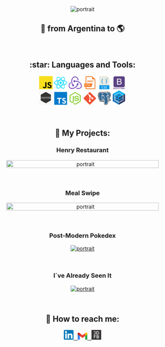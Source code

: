 <p align="center">
  <img src="https://github.com/JDFBdev/JDFBdev/blob/main/Front%20animation.gif" width="90%" title="portrait">
</p>

<h2 align="center">
🚀 from Argentina to 🌎
</h2>

&nbsp;


<h2 align="center">
:star: Languages and Tools:
</h3>


<p align="center">
  <code><img width="7%" src="https://github.com/JDFBdev/JDFBdev/blob/main/icons/javaScript.png"></code>
  <code><img width="7%" src="https://github.com/JDFBdev/JDFBdev/blob/main/icons/react.png"></code>
  <code><img width="7%" src="https://github.com/JDFBdev/JDFBdev/blob/main/icons/redux.png"></code>
  <code><img width="7%" src="https://github.com/JDFBdev/JDFBdev/blob/main/icons/html.png"></code>
  <code><img width="7%" src="https://github.com/JDFBdev/JDFBdev/blob/main/icons/css.png"></code>
  <code><img width="7%" src="https://github.com/JDFBdev/JDFBdev/blob/main/icons/boostrap.png"></code>
  <br />
  <code><img width="7%" src="https://github.com/JDFBdev/JDFBdev/blob/main/icons/express.png"></code>
  <code><img width="7%" src="https://github.com/JDFBdev/JDFBdev/blob/main/icons/typescript.png"></code>
  <code><img width="7%" src="https://github.com/JDFBdev/JDFBdev/blob/main/icons/node.png"></code>
  <code><img width="7%" src="https://github.com/JDFBdev/JDFBdev/blob/main/icons/git.png"></code>
  <code><img width="7%" src="https://github.com/JDFBdev/JDFBdev/blob/main/icons/postgresql.png"></code>
  <code><img width="7%" src="https://github.com/JDFBdev/JDFBdev/blob/main/icons/sequelize.jpg"></code>
  <br />  
</p>

&nbsp;

<h2 align="center">
📌 My Projects:
</h3>

<h3 align="center">Henry Restaurant</h4>

<p align="center">
  <a href='https://www.linkedin.com/feed/update/urn:li:activity:6897664671508152320/' >
    <img src="https://github.com/JDFBdev/JDFBdev/blob/main/Henry%20Restaurant/restaurantegif.gif" width="90%" height="70%" title="portrait">
   <a/>
</p>

&nbsp;

<h3 align="center">Meal Swipe</h4>

<p align="center">
   <a href='https://mealswipe.vercel.app/' >
      <img src="https://github.com/JDFBdev/JDFBdev/blob/main/Recipe%20Proyect/recipe.gif" width="90%" height="70%" title="portrait">
   </a>
</p>

&nbsp;

<h3 align="center">Post-Modern Pokedex</h4>

<p align="center">
  <a href='https://post-modern-pokedex.vercel.app/' >
    <img src="https://github.com/JDFBdev/JDFBdev/blob/main/Post-Modern-Pokedex/PokeGif.gif" width="90%" title="portrait">
  </a>
</p>

&nbsp;

<h3 align="center">I´ve Already Seen It</h4>

<p align="center">
  <a href='https://ivealreadyseenit.vercel.app/' >
    <img src="https://github.com/JDFBdev/JDFBdev/blob/main/I%C2%B4ve%20Already%20Seen%20It/Mi%20video.gif" width="90%" title="portrait">
  </a>
</p>

&nbsp;

<h2 align="center">
📎 How to reach me:
</h3>

<p align="center">
  <a href="https://www.linkedin.com/in/JDFBdev" ><img width="5%" src="https://github.com/JDFBdev/JDFBdev/blob/main/icons/linkedin.png"> &nbsp;
  <a href="mailto:JDFBdeveloper@gmail.com" ><img width="5%" height="6%" src="https://github.com/JDFBdev/JDFBdev/blob/main/icons/gmail.png"> &nbsp;
  <a href="https://jdfb-portfolio.vercel.app/" ><img border-radius: "5px" width="5%" height="6%" src="https://github.com/JDFBdev/JDFBdev/blob/main/icons/JDFB.png">
</p>

